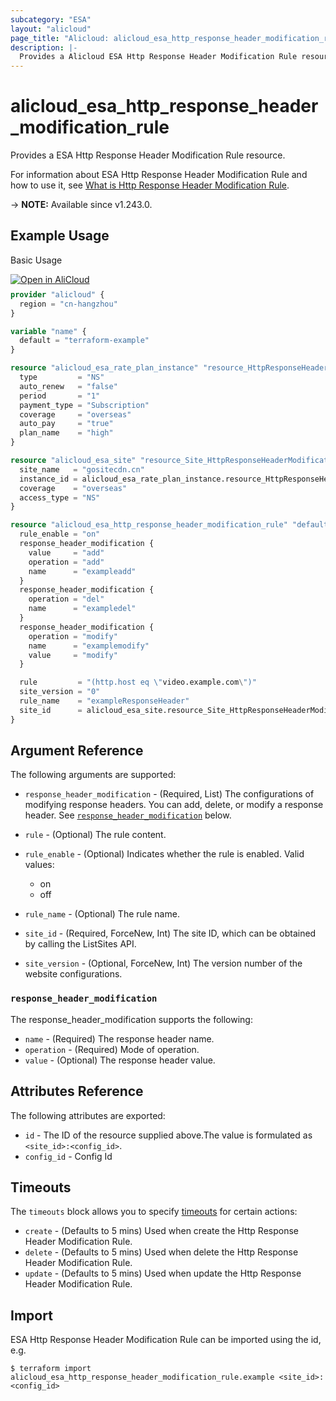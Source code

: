 ```yaml
---
subcategory: "ESA"
layout: "alicloud"
page_title: "Alicloud: alicloud_esa_http_response_header_modification_rule"
description: |-
  Provides a Alicloud ESA Http Response Header Modification Rule resource.
---
```


# alicloud_esa_http_response_header_modification_rule

Provides a ESA Http Response Header Modification Rule resource.



For information about ESA Http Response Header Modification Rule and how to use it, see [What is Http Response Header Modification Rule](https://www.alibabacloud.com/help/en/edge-security-acceleration/esa/api-esa-2024-09-10-createhttpresponseheadermodificationrule).

-> **NOTE:** Available since v1.243.0.

## Example Usage

Basic Usage

<div style="display: block;margin-bottom: 40px;"><div class="oics-button" style="float: right;position: absolute;margin-bottom: 10px;">
  <a href="https://api.aliyun.com/terraform?resource=alicloud_esa_http_response_header_modification_rule&exampleId=77b37dbc-9f42-bc83-09b3-62c7969cebd6e13219af&activeTab=example&spm=docs.r.esa_http_response_header_modification_rule.0.77b37dbc9f&intl_lang=EN_US" target="_blank">
    <img alt="Open in AliCloud" src="https://img.alicdn.com/imgextra/i1/O1CN01hjjqXv1uYUlY56FyX_!!6000000006049-55-tps-254-36.svg" style="max-height: 44px; max-width: 100%;">
  </a>
</div></div>

```terraform
provider "alicloud" {
  region = "cn-hangzhou"
}

variable "name" {
  default = "terraform-example"
}

resource "alicloud_esa_rate_plan_instance" "resource_HttpResponseHeaderModificationRule_example" {
  type         = "NS"
  auto_renew   = "false"
  period       = "1"
  payment_type = "Subscription"
  coverage     = "overseas"
  auto_pay     = "true"
  plan_name    = "high"
}

resource "alicloud_esa_site" "resource_Site_HttpResponseHeaderModificationRule_example" {
  site_name   = "gositecdn.cn"
  instance_id = alicloud_esa_rate_plan_instance.resource_HttpResponseHeaderModificationRule_example.id
  coverage    = "overseas"
  access_type = "NS"
}

resource "alicloud_esa_http_response_header_modification_rule" "default" {
  rule_enable = "on"
  response_header_modification {
    value     = "add"
    operation = "add"
    name      = "exampleadd"
  }
  response_header_modification {
    operation = "del"
    name      = "exampledel"
  }
  response_header_modification {
    operation = "modify"
    name      = "examplemodify"
    value     = "modify"
  }

  rule         = "(http.host eq \"video.example.com\")"
  site_version = "0"
  rule_name    = "exampleResponseHeader"
  site_id      = alicloud_esa_site.resource_Site_HttpResponseHeaderModificationRule_example.id
}
```

## Argument Reference

The following arguments are supported:
* `response_header_modification` - (Required, List) The configurations of modifying response headers. You can add, delete, or modify a response header. See [`response_header_modification`](#response_header_modification) below.
* `rule` - (Optional) The rule content.
* `rule_enable` - (Optional) Indicates whether the rule is enabled. Valid values:

  - on
  - off
* `rule_name` - (Optional) The rule name.
* `site_id` - (Required, ForceNew, Int) The site ID, which can be obtained by calling the ListSites API.
* `site_version` - (Optional, ForceNew, Int) The version number of the website configurations.

### `response_header_modification`

The response_header_modification supports the following:
* `name` - (Required) The response header name.
* `operation` - (Required) Mode of operation.
* `value` - (Optional) The response header value.

## Attributes Reference

The following attributes are exported:
* `id` - The ID of the resource supplied above.The value is formulated as `<site_id>:<config_id>`.
* `config_id` - Config Id

## Timeouts

The `timeouts` block allows you to specify [timeouts](https://www.terraform.io/docs/configuration-0-11/resources.html#timeouts) for certain actions:
* `create` - (Defaults to 5 mins) Used when create the Http Response Header Modification Rule.
* `delete` - (Defaults to 5 mins) Used when delete the Http Response Header Modification Rule.
* `update` - (Defaults to 5 mins) Used when update the Http Response Header Modification Rule.

## Import

ESA Http Response Header Modification Rule can be imported using the id, e.g.

```shell
$ terraform import alicloud_esa_http_response_header_modification_rule.example <site_id>:<config_id>
```
